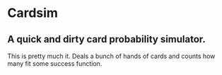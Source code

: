 # Cardsim
## A quick and dirty card probability simulator.

This is pretty much it. Deals a bunch of hands of cards and counts how many fit some success function.
